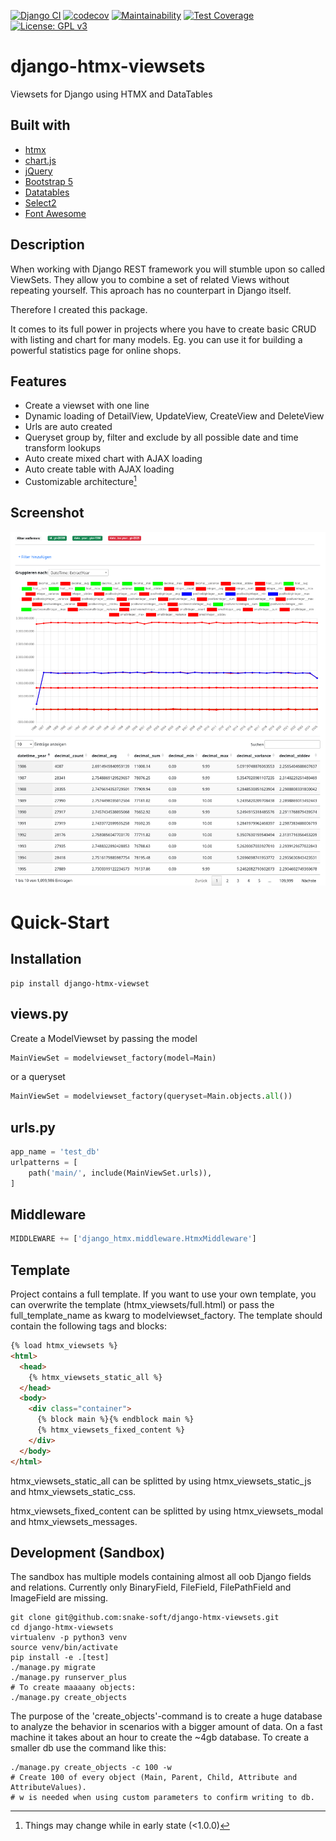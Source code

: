 [![Django CI](https://github.com/snake-soft/django-htmx-viewsets/actions/workflows/django.yml/badge.svg)](https://github.com/snake-soft/django-htmx-viewsets/actions/workflows/django.yml)
[![codecov](https://codecov.io/gh/snake-soft/django-htmx-viewsets/branch/main/graph/badge.svg?token=Tyfji4Pe6Q)](https://codecov.io/gh/snake-soft/django-htmx-viewsets)
[![Maintainability](https://api.codeclimate.com/v1/badges/bf8a8ff519a38147e922/maintainability)](https://codeclimate.com/github/snake-soft/django-htmx-viewsets/maintainability)
[![Test Coverage](https://api.codeclimate.com/v1/badges/bf8a8ff519a38147e922/test_coverage)](https://codeclimate.com/github/snake-soft/django-htmx-viewsets/test_coverage)
[![License: GPL v3](https://img.shields.io/badge/License-GPLv3-blue.svg)](https://www.gnu.org/licenses/gpl-3.0)


django-htmx-viewsets
========================
Viewsets for Django using HTMX and DataTables


Built with
------------------------
+ [htmx](https://htmx.org/)
+ [chart.js](https://www.chartjs.org/)
+ [jQuery](https://jquery.com/)
+ [Bootstrap 5](https://getbootstrap.com/docs/5.0/getting-started/introduction/)
+ [Datatables](https://datatables.net/)
+ [Select2](https://select2.org/)
+ [Font Awesome](https://fontawesome.com/)


Description
------------------------
When working with Django REST framework you will stumble upon so called ViewSets.
They allow you to combine a set of related Views without repeating yourself.
This aproach has no counterpart in Django itself.

Therefore I created this package.

It comes to its full power in projects where you have to create basic CRUD with listing and chart for many models.
Eg. you can use it for building a powerful statistics page for online shops.


Features
------------------------
+ Create a viewset with one line
+ Dynamic loading of DetailView, UpdateView, CreateView and DeleteView
+ Urls are auto created
+ Queryset group by, filter and exclude by all possible date and time transform lookups
+ Auto create mixed chart with AJAX loading
+ Auto create table with AJAX loading
+ Customizable architecture[^1]

[^1]: Things may change while in early state (<1.0.0)


Screenshot
------------------------
![django-htmx-viewsets_screenshot1](https://raw.githubusercontent.com/snake-soft/django-htmx-viewsets/master/docs/screenshot1.png)

Quick-Start
========================

Installation
------------------------

```
pip install django-htmx-viewset
```

views.py
------------------------

Create a ModelViewset by passing the model
```python
MainViewSet = modelviewset_factory(model=Main)
```
or a queryset
```python
MainViewSet = modelviewset_factory(queryset=Main.objects.all())
```


urls.py
------------------------

```python
app_name = 'test_db'
urlpatterns = [
    path('main/', include(MainViewSet.urls)),
]
```


Middleware
------------------------

```python
MIDDLEWARE += ['django_htmx.middleware.HtmxMiddleware']
```


Template
------------------------
Project contains a full template.
If you want to use your own template, you can overwrite the template (htmx_viewsets/full.html) or pass the full_template_name as kwarg to modelviewset_factory.
The template should contain the following tags and blocks:

```html
{% load htmx_viewsets %}
<html>
  <head>
    {% htmx_viewsets_static_all %}
  </head>
  <body>
    <div class="container">
      {% block main %}{% endblock main %}
      {% htmx_viewsets_fixed_content %}
    </div>
  </body>
</html>
```
htmx_viewsets_static_all can be splitted by using htmx_viewsets_static_js and htmx_viewsets_static_css.

htmx_viewsets_fixed_content can be splitted by using htmx_viewsets_modal and htmx_viewsets_messages.


Development (Sandbox)
------------------------

The sandbox has multiple models containing almost all oob Django fields and relations.
Currently only BinaryField, FileField, FilePathField and ImageField are missing.

```
git clone git@github.com:snake-soft/django-htmx-viewsets.git
cd django-htmx-viewsets
virtualenv -p python3 venv
source venv/bin/activate
pip install -e .[test]
./manage.py migrate
./manage.py runserver_plus
# To create maaaany objects:
./manage.py create_objects
```

The purpose of the 'create_objects'-command is to create a huge database to analyze the behavior in scenarios with a bigger amount of data.
On a fast machine it takes about an hour to create the ~4gb database.
To create a smaller db use the command like this:

```
./manage.py create_objects -c 100 -w
# Create 100 of every object (Main, Parent, Child, Attribute and AttributeValues).
# w is needed when using custom parameters to confirm writing to db.
```
